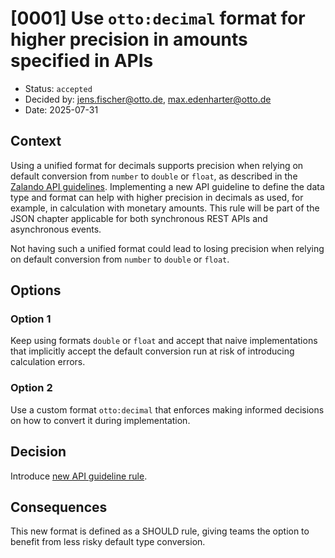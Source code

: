 # [0001] Use `otto:decimal` format for higher precision in amounts specified in APIs

- Status: `accepted`
- Decided by: <jens.fischer@otto.de>, <max.edenharter@otto.de>
- Date: 2025-07-31

## Context

Using a unified format for decimals supports precision when relying on default conversion from `number` to `double` or `float`, as described in the [Zalando API guidelines][zalando-notes].
Implementing a new API guideline to define the data type and format can help with higher precision in decimals as used, for example, in calculation with monetary amounts.
This rule will be part of the JSON chapter applicable for both synchronous REST APIs and asynchronous events.

Not having such a unified format could lead to losing precision when relying on default conversion from `number` to `double` or `float`.

## Options

### Option 1

Keep using formats `double` or `float` and accept that naive implementations that implicitly accept the default conversion run at risk of introducing calculation errors.

### Option 2

Use a custom format `otto:decimal` that enforces making informed decisions on how to convert it during implementation.

## Decision

Introduce [new API guideline rule][rule-R100079].

## Consequences

This new format is defined as a SHOULD rule, giving teams the option to benefit from less risky default type conversion.


[zalando-notes]: https://opensource.zalando.com/restful-api-guidelines/#_notes
[rule-R100079]: ../api-guidelines/global/json/canonical-data-types/rules/should-use-common-otto-decimal-format.md
